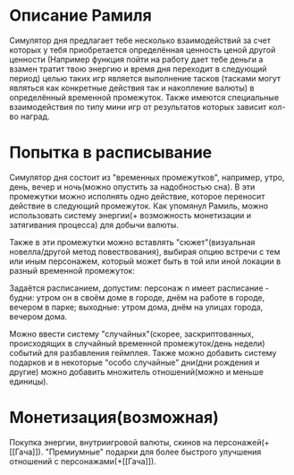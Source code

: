 # Описание Рамиля
Симулятор дня предлагает тебе несколько взаимодействий за счет которых у тебя приобретается определённая ценность ценой другой ценности (Например функция пойти на работу дает тебе деньги а взамен тратит твою энергию и время дня переходит в следующий период) целью таких игр является выполнение тасков (тасками могут являться как конкретные действия так и накопление валюты) в определённый временной промежуток. Также имеются специальные взаимодействия по типу мини игр от результатов которых зависит кол-во наград.
# Попытка в расписывание
Симулятор дня состоит из "временных промежутков", например, утро, день, вечер и ночь(можно опустить за надобностью сна). В эти промежутки можно исполнять одно действие, которое переносит действие в следующий промежуток. Как упомянул Рамиль, можно использовать систему энергии(+ возможность монетизации и затягивания процесса) для добычи валюты.

Также в эти промежутки можно вставлять "сюжет"(визуальная новелла/другой метод повествования), выбирая опцию встречи с тем или иным персонажем, который может быть в той или иной локации в разный временной промежуток:

Задаётся расписанием, допустим: персонаж n имеет расписание - будни: утром он в своём доме в городе, днём на работе в городе, вечером в парке; выходные: утром дома, днём на улицах города, вечером дома.

Можно ввести систему "случайных"(скорее, заскриптованных, происходящих в случайный временной промежуток/день недели) событий для разбавления геймплея. Также можно добавить систему подарков и в некоторые "особо случайные" дни(дни рождения и другие) можно добавить множитель отношений(можно и меньше единицы).

# Монетизация(возможная)
Покупка энергии, внутриигровой валюты, скинов на персонажей(+[[Гача]]). "Премиумные" подарки для более быстрого улучшения отношений с персонажами(+[[Гача]]). 